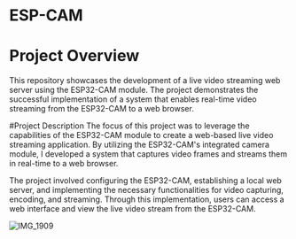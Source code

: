 # ESP-CAM

# Project Overview
This repository showcases the development of a live video streaming web server using the ESP32-CAM module. The project demonstrates the successful implementation of a system that enables real-time video streaming from the ESP32-CAM to a web browser.

#Project Description
The focus of this project was to leverage the capabilities of the ESP32-CAM module to create a web-based live video streaming application. By utilizing the ESP32-CAM's integrated camera module, I developed a system that captures video frames and streams them in real-time to a web browser.

The project involved configuring the ESP32-CAM, establishing a local web server, and implementing the necessary functionalities for video capturing, encoding, and streaming. Through this implementation, users can access a web interface and view the live video stream from the ESP32-CAM.

![IMG_1909](https://github.com/DiegoArmstrong/ESP-CAM/assets/74511707/a3c13850-92e1-49f2-82a6-4251c0a7c2dd)
